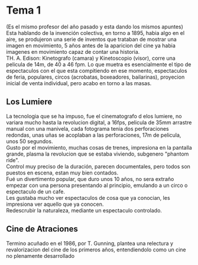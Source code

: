 [30/enero]:#
# Tema 1 
(Es el mismo profesor del año pasado y esta dando los mismos apuntes)
Esta hablando de la invención colectiva, en torno a 1895, habia algo en el aire, se produjeron una serie de inventos que trataban de mostrar una imagen en movimiento, 5 años antes de la aparicion del cine ya habia imagenes en movimiento capaz de contar una historia.  
TH. A. Edison: Kinetografo (camara) y Kinetoscopio (visor), corre una pelicula de 14m, de 40 a 46 fpm. Lo que muetra es esencialmente el tipo de espectaculos con el que esta compitiendo en ese momento, espectaculos de feria, populares, circos (acrobatas, boxeadores, bailarinas), proyecion inicial de venta individual, pero acabo en torno a las masas.  
## Los Lumiere
La tecnologia que se ha impuso, fue el cinematografo d elos lumiere, no variara mucho hasta la revolucion digital, a 16fps, pelicula de 35mm arrastre manual con una manivela, cada fotograma tenia dos perforaciones redondas, unas uñas se acoplaban a las perforaciones, 17m de pelicula, unos 50 segundos.  
Gusto por el movimiento, muchas cosas de trenes, impresiona en la pantalla grande, plasma la revolucion que se estaba viviendo, subgenero "phantom ride".  
Control muy preciso de la duración, parecen documentales, pero todos son puestos en escena, estan muy bien contados.  
Fué un divertimento popular, que duro unos 10 años, no sera extraño empezar con una persona presentando al principio, emulando a un circo o espectaculo de un cafe.  
Les gustaba mucho ver espectaculos de cosa que ya conocian, les impresiona ver aquello que ya conocen.  
Redescrubir la naturaleza, mediante un espectaculo controlado.  
## Cine de Atraciones
Termino acuñado en el 1986, por T. Gunning, plantea una relectura y revalorizacion del cine de los primeros años, entendiendolo como un cine no plenamente desarrollado